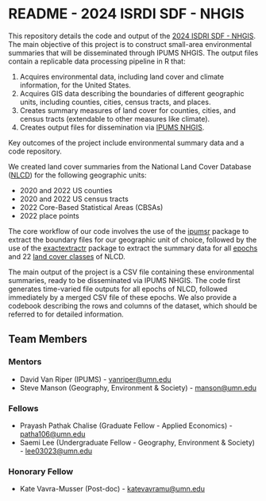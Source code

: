# README - 2024 ISRDI SDF - NHGIS

This repository details the code and output of the [2024 ISDRI SDF - NHGIS](https://isrdi.umn.edu/summer-2024-projects). The main objective of this project is to construct small-area environmental summaries that will be disseminated through IPUMS NHGIS. The output files contain a replicable data processing pipeline in R that:

1. Acquires environmental data, including land cover and climate information, for the United States.
2. Acquires GIS data describing the boundaries of different geographic units, including counties, cities, census tracts, and places.
3. Creates summary measures of land cover for counties, cities, and census tracts (extendable to other measures like climate).
4. Creates output files for dissemination via [IPUMS NHGIS](https://www.nhgis.org/environmental-summaries).

Key outcomes of the project include environmental summary data and a code repository.

We created land cover summaries from the National Land Cover Database ([NLCD](https://www.mrlc.gov)) for the following geographic units:
- 2020 and 2022 US counties
- 2020 and 2022 US census tracts
- 2022 Core-Based Statistical Areas (CBSAs)
- 2022 place points

The core workflow of our code involves the use of the [ipumsr](https://tech.popdata.org/ipumsr/) package to extract the boundary files for our geographic unit of choice, followed by the use of the [exactextractr](https://github.com/isciences/exactextractr) package to extract the summary data for all [epochs](https://www.mrlc.gov/data) and 22 [land cover classes](https://www.mrlc.gov/data/legends/national-land-cover-database-class-legend-and-description) of NLCD.

The main output of the project is a CSV file containing these environmental summaries, ready to be disseminated via IPUMS NHGIS. The code first generates time-varied file outputs for all epochs of NLCD, followed immediately by a merged CSV file of these epochs. We also provide a codebook describing the rows and columns of the dataset, which should be referred to for detailed information.

## Team Members

### Mentors
- David Van Riper (IPUMS) - vanriper@umn.edu
- Steve Manson (Geography, Environment & Society) - manson@umn.edu

### Fellows
- Prayash Pathak Chalise (Graduate Fellow - Applied Economics) - patha106@umn.edu
- Saemi Lee (Undergraduate Fellow - Geography, Environment & Society) - lee03023@umn.edu

### Honorary Fellow
- Kate Vavra-Musser (Post-doc) - katevavramu@umn.edu


